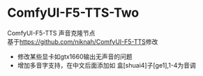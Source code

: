 # ComfyUI-F5-TTS-Two  
ComfyUI-F5-TTS 声音克隆节点   
基于<https://github.com/niknah/ComfyUI-F5-TTS>修改
- 修改某些显卡如gtx1660输出无声音的问题
- 增加多音字支持，在中文后面添加如 盒[shuai4]子[ge1],1-4为音调
